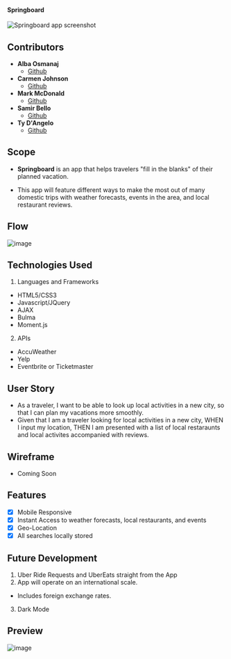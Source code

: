 #### Springboard

![Springboard app screenshot](https://github.com/carmenjohnson512/springboard-app/blob/master/assets/springboard_app_screenshot.jpg?raw=true)

## Contributors

- **Alba Osmanaj**
  - [Github](https://github.com/albaos91)
- **Carmen Johnson**
  - [Github](https://github.com/carmenjohnson512)
- **Mark McDonald**
  - [Github](https://github.com/markmcdnyu)
- **Samir Bello**
  - [Github](https://github.com/agnide4)
- **Ty D'Angelo**
  - [Github](https://github.com/tydangelo18)

## Scope

- **Springboard** is an app that helps travelers "fill in the blanks" of their planned vacation.

- This app will feature different ways to make the most out of many domestic trips with weather forecasts, events in the area, and local restaurant reviews.

## Flow

![image](https://user-images.githubusercontent.com/60044459/83213650-495fcb80-a128-11ea-96ba-eeeb4eaab472.png)

## Technologies Used

1. Languages and Frameworks

- HTML5/CSS3
- Javascript/JQuery
- AJAX
- Bulma
- Moment.js

2. APIs

- AccuWeather
- Yelp
- Eventbrite or Ticketmaster

## User Story

- As a traveler, I want to be able to look up local activities in a new city, so that I can plan my vacations more smoothly.
- Given that I am a traveler looking for local activities in a new city, WHEN I input my location, THEN I am presented with a list of local restaraunts and local activites accompanied with reviews.

## Wireframe

- Coming Soon

## Features

- [x] Mobile Responsive
- [x] Instant Access to weather forecasts, local restaurants, and events
- [x] Geo-Location
- [x] All searches locally stored

## Future Development

1. Uber Ride Requests and UberEats straight from the App
2. App will operate on an international scale.

- Includes foreign exchange rates.

3. Dark Mode

## Preview

![image](https://user-images.githubusercontent.com/60044459/83213650-495fcb80-a128-11ea-96ba-eeeb4eaab472.png)
